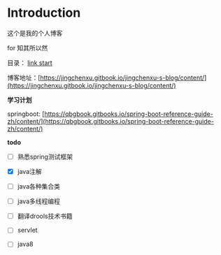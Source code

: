 # Introduction

这个是我的个人博客

for 知其所以然

目录： [link start](https://github.com/jingchenxu/jingchenxu-s-blog/tree/3105bf781ba8996d9e379cd278e4c506cc78b117/SUMMARY.md)

博客地址：[https://jingchenxu.gitbook.io/jingchenxu-s-blog/content/](https://jingchenxu.gitbook.io/jingchenxu-s-blog/content/)

**学习计划**

springboot: [https://qbgbook.gitbooks.io/spring-boot-reference-guide-zh/content/](https://qbgbook.gitbooks.io/spring-boot-reference-guide-zh/content/)

**todo**

* [ ] 熟悉spring测试框架
* [x] java注解
* [ ] java各种集合类
* [ ] java多线程编程
* [ ] 翻译drools技术书籍
* [ ] servlet
* [ ] java8

